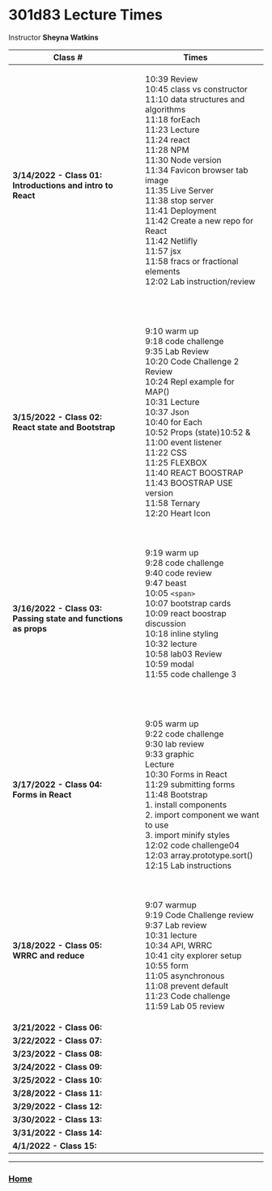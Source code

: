 # 301d83 Lecture Times
Instructor **Sheyna Watkins**

|Class #|Times|
|---|---
|**3/14/2022 - Class 01: Introductions and intro to React**|<ul>10:39 Review<br>10:45 class vs constructor<br>11:10 data structures and algorithms<br>11:18 forEach<br>11:23 Lecture<br>11:24 react<br>11:28 NPM<br>11:30 Node version<br>11:34 Favicon browser tab image<br>11:35 Live Server<br>11:38 stop server<br>11:41 Deployment<br>11:42 Create a new repo for React<br>11:42 Netlifly<br>11:57 jsx<br>11:58 fracs or fractional elements<br>12:02  Lab instruction/review</ul><br>
|**3/15/2022 - Class 02: React state and Bootstrap**|<ul><br>9:10 warm up<br>9:18 code challenge<br>9:35 Lab Review<br>10:20 Code Challenge 2 Review<br>10:24 Repl example for MAP()<br>10:31 Lecture<br>10:37 Json<br>10:40 for Each<br>10:52 Props (state)10:52 & 11:00 event listener<br>11:22 CSS<br>11:25 FLEXBOX<br>11:40 REACT BOOSTRAP<br>11:43 BOOSTRAP USE version<br>11:58 Ternary<br>12:20 Heart Icon</ul><br>
|**3/16/2022 - Class 03: Passing state and functions as props**|<ul>9:19 warm up<br>9:28 code challenge<br>9:40 code review<br>9:47 beast<br>10:05 `<span>`<br>10:07 bootstrap cards<br>10:09 react boostrap discussion<br>10:18 inline styling<br>10:32 lecture<br>10:58 lab03 Review<br>10:59 modal<br>11:55 code challenge 3</ul><br>
|**3/17/2022 - Class 04: Forms in React**|<ul><br>9:05 warm up<br>9:22 code challenge<br>9:30 lab review<br>9:33 graphic<br>Lecture<br>10:30 Forms in React<br>11:29 submitting forms<br>11:48 Bootstrap<br> 1. install components   <br>2. import component we want to use <br>3. import minify styles<br>12:02 code challenge04<br>12:03 array.prototype.sort()<br>12:15 Lab instructions </ul>|
|**3/18/2022 - Class 05: WRRC and reduce**|<ul><br>9:07 warmup<br>9:19 Code Challenge review<br>9:37 Lab review<br>10:31 lecture<br>10:34 API, WRRC<br>10:41 city explorer setup<br>10:55 form<br>11:05 asynchronous<br>11:08 prevent default<br>11:23 Code challenge<br>11:59 Lab 05 review<br></ul>|
|**3/21/2022 - Class 06:** | <ul></ul>|
|**3/22/2022 - Class 07:** | <ul></ul>|
|**3/23/2022 - Class 08:**| <ul></ul>|
|**3/24/2022 - Class 09:**| <ul></ul>|
|**3/25/2022 - Class 10:**| <ul></ul>|
|**3/28/2022 - Class 11:**| <ul></ul>|
|**3/29/2022 - Class 12:**| <ul></ul>|
|**3/30/2022 - Class 13:**| <ul></ul>|  
|**3/31/2022 - Class 14:**| <ul></ul>| 
|**4/1/2022 - Class 15:**| <ul></ul>|

---
### [Home](https://github.com/MISalz/301_Reading_Notes)